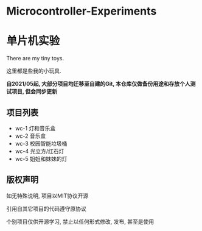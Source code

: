 # Microcontroller-Experiments
# 单片机实验
There are my tiny toys.

这里都是些我的小玩具.

**自2021/05起, 大部分项目均迁移至自建的Git, 本仓库仅做备份用途和存放个人测试项目, 但会同步更新**

## 项目列表
- wc-1 灯和音乐盒
- wc-2 音乐盒
- wc-3 校园智能垃圾桶
- wc-4 光立方/红石灯
- wc-5 姐姐和妹妹的灯

## 版权声明
如无特殊说明, 项目以MIT协议开源

引用自其它项目的代码遵守原协议

个别项目仅供开源学习, 禁止以任何形式修改, 发布, 甚至是使用
